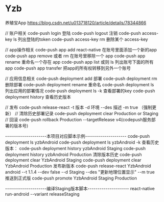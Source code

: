 # Yzb
养殖宝App
https://blog.csdn.net/u013718120/article/details/78344866

// 账户相关
code-push login 登陆
code-push logout 注销
code-push access-key ls 列出登陆的token
code-push access-key rm <accessKye> 删除某个 access-key

// app操作相关
code-push app add <appName> <platform> react-native  在账号里面添加一个新的app
code-push app remove 或者 rm 在账号里移除一个 app
code-push app rename 重命名一个存在 app
code-push app list 或则 ls 列出账号下面的所有 app
code-push app transfer 把app的所有权转移到另外一个账号

// 应用信息相关
code-push deployment add <appName> 部署
code-push deployment rm <appName> 删除部署
code-push deployment rename <appName> 重命名
code-push deployment ls <appName> 列出应用的部署情况
code-push deployment ls <appName> -k 查看部署的key
code-push deployment history <appName> <deploymentName> 查看历史版本

// 发布
code-push release-react <appName> <platform> -t 版本  -d 环境  --des 描述 -m true （强制更新）
// 清除历史部署记录
code-push deployment clear <appName> Production or Staging
// 回滚
code-push rollback <appName> Production --targetRelease v4(codepush服务部署的版本号)


---------------------本项目对应脚本示例---------------------
code-push deployment ls yzbAndroid
code-push deployment ls yzbAndroid -k
查看历史版本：
code-push deployment history yzbAndroid Staging
code-push deployment history yzbAndroid Production
清除版本历史
code-push deployment clear YzbAndroid Staging
code-push deployment clear YzbAndroid Production
发布新版本
code-push release-react YzbAndroid android --t 1.1.4 --dev false --d Staging --des "更新地理位置显示" --m true
推送到正式版
code-push promote YzbAndroid Staging Production


---------------------编译Staging版本脚本---------------------
react-native run-android --variant releaseStaging